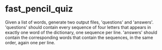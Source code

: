 fast_pencil_quiz
================

Given a list of words, generate two output files, 'questions' and 'answers'. 'questions' should contain every sequence of four letters that appears in exactly one word of the dictionary, one sequence per line. 'answers' should contain the corresponding words that contain the sequences, in the same order, again one per line.
